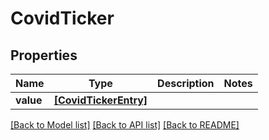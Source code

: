 # CovidTicker


## Properties
Name | Type | Description | Notes
------------ | ------------- | ------------- | -------------
**value** | [**[CovidTickerEntry]**](CovidTickerEntry.md) |  | 

[[Back to Model list]](../README.md#documentation-for-models) [[Back to API list]](../README.md#documentation-for-api-endpoints) [[Back to README]](../README.md)



